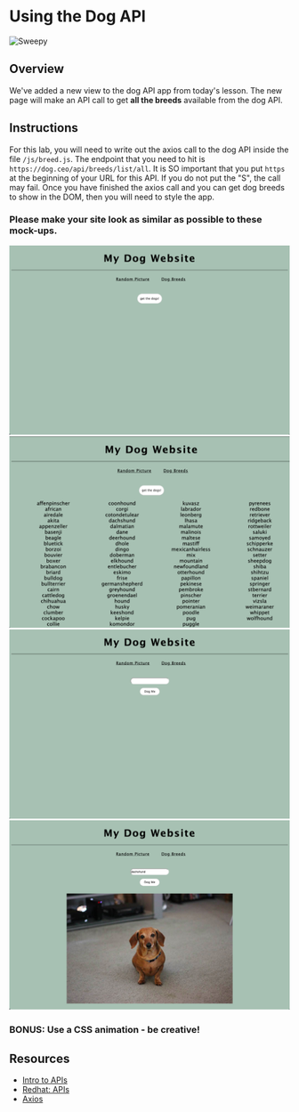# Using the Dog API

![Sweepy](https://external-content.duckduckgo.com/iu/?u=https%3A%2F%2Fmedia.giphy.com%2Fmedia%2F5awVf7q1nwkus%2Fgiphy.gif&f=1&nofb=1)

## Overview
We've added a new view to the dog API app from today's lesson. The new page will make an API call to get **all the breeds** available from the dog API.

## Instructions
For this lab, you will need to write out the axios call to the dog API inside the file `/js/breed.js`. The endpoint that you need to hit is `https://dog.ceo/api/breeds/list/all`. It is SO important that you put `https` at the beginning of your URL for this API.  If you do not put the "S", the call may fail. Once you have finished the axios call and you can get dog breeds to show in the DOM, then you will need to style the app.

### Please make your site look as similar as possible to these mock-ups.

<img src="./mockups/mockup-1.png" width="700px">
<img src="./mockups/mockup-2.png" width="700px">
<img src="./mockups/mockup-3.png" width="700px">
<img src="./mockups/mockup-4.png" width="700px">

### BONUS: Use a CSS animation - be creative!

## Resources
- [Intro to APIs](https://github.com/SEI-R-7-26/u1_lesson_intro_to_APIs)
- [Redhat: APIs](https://www.redhat.com/en/topics/api/what-are-application-programming-interfaces)
- [Axios](https://github.com/axios/axios)
